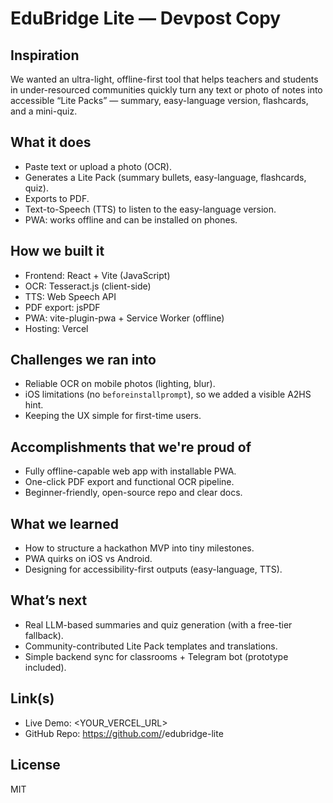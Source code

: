 # EduBridge Lite — Devpost Copy

## Inspiration
We wanted an ultra-light, offline-first tool that helps teachers and students in under-resourced communities quickly turn any text or photo of notes into accessible “Lite Packs” — summary, easy-language version, flashcards, and a mini-quiz.

## What it does
- Paste text or upload a photo (OCR).
- Generates a Lite Pack (summary bullets, easy-language, flashcards, quiz).
- Exports to PDF.
- Text-to-Speech (TTS) to listen to the easy-language version.
- PWA: works offline and can be installed on phones.

## How we built it
- Frontend: React + Vite (JavaScript)
- OCR: Tesseract.js (client-side)
- TTS: Web Speech API
- PDF export: jsPDF
- PWA: vite-plugin-pwa + Service Worker (offline)
- Hosting: Vercel

## Challenges we ran into
- Reliable OCR on mobile photos (lighting, blur).
- iOS limitations (no `beforeinstallprompt`), so we added a visible A2HS hint.
- Keeping the UX simple for first-time users.

## Accomplishments that we're proud of
- Fully offline-capable web app with installable PWA.
- One-click PDF export and functional OCR pipeline.
- Beginner-friendly, open-source repo and clear docs.

## What we learned
- How to structure a hackathon MVP into tiny milestones.
- PWA quirks on iOS vs Android.
- Designing for accessibility-first outputs (easy-language, TTS).

## What’s next
- Real LLM-based summaries and quiz generation (with a free-tier fallback).
- Community-contributed Lite Pack templates and translations.
- Simple backend sync for classrooms + Telegram bot (prototype included).

## Link(s)
- Live Demo: <YOUR_VERCEL_URL>
- GitHub Repo: https://github.com/<your-user>/edubridge-lite

## License
MIT
